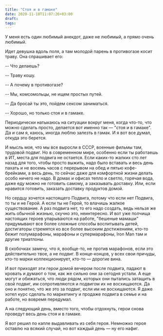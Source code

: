 ```yaml
---
title: "Стоя и в гамаке"
date: 2020-11-18T11:07:26+03:00
draft: 
tags:
---
```


У меня есть один любимый анекдот, даже не любимый, а прямо очень любимый.

Идет девушка вдоль поля, а там молодой парень в противогазе косит траву. Она спрашивает его:

-- Что делаешь?

-- Траву кошу.

-- А почему в противогазе?

-- Мы, комсомольцы, не ищем простых путей.

-- Да бросай ты это, пойдем сексом заниматься.

-- Хорошо, но только стоя и в гамаке.

<!--more-->

Периодически натыкаюсь на ситуации вокруг меня, когда что-то, что можно сделать просто, делается вот именно так — "стоя
и в гамаке". Да и сам я, каюсь, иногда люблю залезть в гамак. И я вот все думал, откуда это берется.

И мысль моя, что мы все выросли в СССР, военные фильмы там, трудовой подвиг. Но в современном мире, особенно если ты
работаешь в ИТ, места для подвига не остается. Если каких-то жалких сто лет назад для того, чтобы просто выжить, надо
было вставать и весь день пахать и не восемь часов с перерывом на обед и пятью кофе-брейками, а весь день, то сейчас
даже для комфортной жизни делать особо ничего не надо. В домах и офисах тепло и светло, горячая вода, даже еду можно не
готовить самому, а заказывать доставку. Или, если нравится готовить, заказать доставку продуктов домой.

Но сердцу хочется настоящего Подвига, потому что если нет Подвига, то ты и не Герой. А если ты не Герой, то влачишь
жалкое существование. А раз подвига нет, то его надо создать, ведь нельзя же жить обычной жизнью, скучно это,
неинтересно. И вот уже полчища настоящих героев упарываются на работе, "бешеные мамаши" придумывают все более сложные
способы воспитывать детей, достигаторы стремятся ко все более высоким достижениям, кто-то бежит полумарафоны, марафоны и
супермарафоны, Iron Man там и другие триатлоны.

В скобочках замечу, что я, вообще-то, не против марафонов, если это действительно твое, а не подвиг. В конце-концов, у
всех свои причуды, кто-то марки коллекционирует, кто-то — дорогие вина.

И вот приходят эти герои домой вечером после подвига, падают в кровать и думают о том, как же сильно они за сегодня
устали. А еще могут и обижаться, что люди  рядом, которых они пытались затащить в свой подвиг, им сопротивляются и
подвигом их не восхищаются. Да оно и понятно, что же это за подвиг, если им не восхищаются. Я даже хотел курс сделать по
маркетингу и продаже подвига в семье и на работе, но вовремя передумал.

А на следующий день, вместо того, чтобы отдохнуть, герои снова проведут весь день стоя и в гамаке.

Я вот решил по капле выдавливать из себя героя. Немножко героя оставлю на всякий случай, но вот каждый день — ну его
нафиг. 
